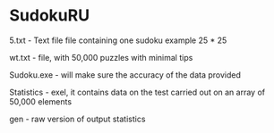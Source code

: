 # SudokuRU
5.txt - Text file file containing one sudoku example 25 * 25

wt.txt - file, with 50,000 puzzles with minimal tips

Sudoku.exe - will make sure the accuracy of the data provided

Statistics - exel, it contains data on the test carried out on an array of 50,000 elements

gen - raw version of output statistics
